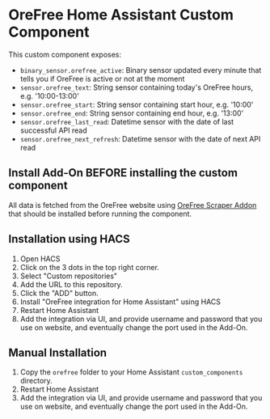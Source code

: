 # OreFree Home Assistant Custom Component

This custom component exposes:

- `binary_sensor.orefree_active`: Binary sensor updated every minute that tells you if OreFree is active or not at the moment
- `sensor.orefree_text`: String sensor containing today's OreFree hours, e.g. '10:00-13:00'
- `sensor.orefree_start`: String sensor containing start hour, e.g. '10:00'
- `sensor.orefree_end`: String sensor containing end hour, e.g. '13:00'
- `sensor.orefree_last_read`: Datetime sensor with the date of last successful API read
- `sensor.orefree_next_refresh`: Datetime sensor with the date of next API read


## Install Add-On BEFORE installing the custom component

All data is fetched from the OreFree website using [OreFree Scraper Addon](https://github.com/geniodelmale/ha-addon-orefree) that should be installed before running the component.

## Installation using HACS

1. Open HACS
2. Click on the 3 dots in the top right corner.
3. Select "Custom repositories"
4. Add the URL to this repository.
5. Click the "ADD" button.
6. Install "OreFree integration for Home Assistant" using HACS
7. Restart Home Assistant
8. Add the integration via UI, and provide username and password that you use on website, and eventually change the port used in the Add-On.

## Manual Installation

1. Copy the `orefree` folder to your Home Assistant `custom_components` directory.
2. Restart Home Assistant
3. Add the integration via UI, and provide username and password that you use on website, and eventually change the port used in the Add-On.
